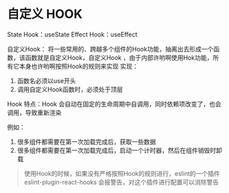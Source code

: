 # 自定义 HOOK 
State Hook：useState
Effect Hook：useEffect

自定义Hook： 将一些常用的、跨越多个组件的Hook功能，抽离出去形成一个函数，该函数就是自定义Hook，自定义Hook ，由于内部许哟啊使用Hok功能，所有它本身也许哟啊按照Hook的规则来实现
实现：
1. 函数名必须以use开头
2. 调用自定义Hook函数时，必须处于顶层

Hook 特点：Hook 会自动在固定的生命周期中自调用，同时依赖项改变了，也会调用，导致重新渲染

例如：
1. 很多组件都需要在第一次加载完成后，获取一些数据
2. 很多组件都需要在第一次加载完成后，启动一个计时器，然后在组件销毁时卸载

> 使用Hook的时候，如果没有严格按照Hook的规则进行，eslint的一个插件eslint-plugin-react-hooks 会报警告，对这个插件进行配置可以消除警告